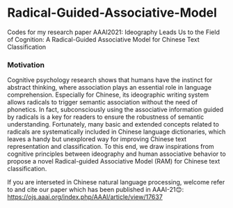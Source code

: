 # Radical-Guided-Associative-Model
Codes for my research paper AAAI2021: Ideography Leads Us to the Field of Cognition: A Radical-Guided Associative Model for Chinese Text Classification

### Motivation
Cognitive psychology research shows that humans have the instinct for abstract thinking, where association plays an essential role in language comprehension. Especially for Chinese, its ideographic writing system allows radicals to trigger semantic association without the need of phonetics. In fact, subconsciously using the associative information guided by radicals is a key for readers to ensure the robustness of semantic understanding. Fortunately, many basic and extended concepts related to radicals are systematically included in Chinese language dictionaries, which leaves a handy but unexplored way for improving Chinese text representation and classification. To this end, we draw inspirations from cognitive principles between ideography and human associative behavior to propose a novel Radical-guided Associative Model (RAM) for Chinese text classification.


If you are interseted in Chinese natural language processing, welcome refer to and cite our paper which has been published in AAAI-21😊: https://ojs.aaai.org/index.php/AAAI/article/view/17637

